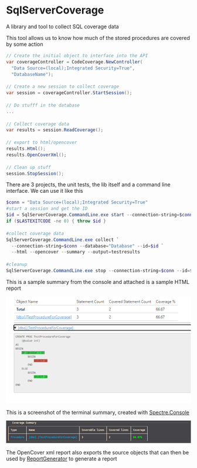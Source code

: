 # SqlServerCoverage
A library and tool to collect SQL coverage data

This tool allows us to know how much of the stored procedures are covered by some action

```cs
// Create the initial object to interface into the API
var coverageController = CodeCoverage.NewController(
  "Data Source=(local);Integrated Security=True",
  "DatabaseName");

// Create a new session to collect coverage
var session = coverageController.StartSession();

// Do stufff in the database
...

// Collect coverage data
var results = session.ReadCoverage();

// export to html/opencover
results.Html();
results.OpenCoverXml();

// Clean up stuff
session.StopSession();
```

There are 3 projects, the unit tests, the lib itself and a command line interface. We can use it like this

```powershell
$conn = "Data Source=(local);Integrated Security=True"
#start a session and get the ID
$id = SqlServerCoverage.CommandLine.exe start --connection-string=$conn --database="DatabaseName"
if ($LASTEXITCODE -ne 0) { throw $id }

#collect coverage data
SqlServerCoverage.CommandLine.exe collect `
  --connection-string=$conn --database="Database" --id=$id `
  --html --opencover --summary --output=testresults

#cleanup
SqlServerCoverage.CommandLine.exe stop --connection-string=$conn --id=$id
```

This is a sample summary from the console and attached is a sample HTML report

![Screenshot](screenshots\htmlReport.png)

This is a screenshot of the terminal summary, created with [Spectre.Console](https://spectreconsole.net/)

![Screenshot](screenshots\terminalSummary.png)

The OpenCover xml report also exports the source objects that can then be used by [ReportGenerator](https://danielpalme.github.io/ReportGenerator/) to generate a report